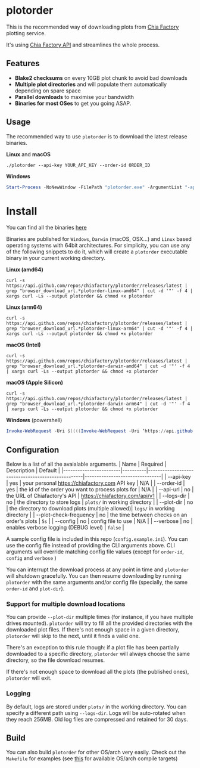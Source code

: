 # plotorder

This is the recommended way of downloading plots from [Chia Factory](https://chiafactory.com) plotting service.

It's using [Chia Factory API](https://chiafactory.com/api/) and streamlines the whole process.

## Features
 - **Blake2 checksums** on every 10GB plot chunk to avoid bad downloads
 - **Multiple plot directories** and will populate them automatically depending on spare space
 - **Parallel downloads** to maximise your bandwidth
 - **Binaries for most OSes** to get you going ASAP.


## Usage

The recommended way to use `plotorder` is to download the latest release binaries. 

**Linux** and **macOS**
```shell
./plotorder --api-key YOUR_API_KEY --order-id ORDER_ID
```

**Windows**
```powershell
Start-Process -NoNewWindow -FilePath "plotorder.exe" -ArgumentList "-api-key:YOUR_API_KEY","-order-id:ORDER_ID"
```

# Install 

You can find all the binaries [here](https://github.com/chiafactory/plotorder/releases/)

Binaries are published for `Windows`, `Darwin` (macOS, OSX...) and `Linux` based operating systems with 64bit architectures. For simplicity, you can use any of the following snippets to do it, which will create a `plotorder` executable binary in your current working directory.

**Linux (amd64)**
```shell
curl -s https://api.github.com/repos/chiafactory/plotorder/releases/latest | grep "browser_download_url.*plotorder-linux-amd64" | cut -d '"' -f 4 | xargs curl -Ls --output plotorder && chmod +x plotorder
```
**Linux (arm64)**
```shell
curl -s https://api.github.com/repos/chiafactory/plotorder/releases/latest | grep "browser_download_url.*plotorder-linux-arm64" | cut -d '"' -f 4 | xargs curl -Ls --output plotorder && chmod +x plotorder
```

**macOS (Intel)**
```shell
curl -s https://api.github.com/repos/chiafactory/plotorder/releases/latest | grep "browser_download_url.*plotorder-darwin-amd64" | cut -d '"' -f 4 | xargs curl -Ls --output plotorder && chmod +x plotorder
```
**macOS (Apple Silicon)**
```shell
curl -s https://api.github.com/repos/chiafactory/plotorder/releases/latest | grep "browser_download_url.*plotorder-darwin-arm64" | cut -d '"' -f 4 | xargs curl -Ls --output plotorder && chmod +x plotorder
```

**Windows** (powershell)
```powershell
Invoke-WebRequest -Uri $((((Invoke-WebRequest -Uri ‘https://api.github.com/repos/chiafactory/plotorder/releases/latest').Content | ConvertFrom-Json).assets.browser_download_url | select-string -Pattern 'pandoc-2.14.0.1-1-amd64.deb’).Line) -OutFile plotorder.exe
```


## Configuration

Below is a list of all the avaialable arguments.
| Name                   | Required | Description                                       | Default                        |
|------------------------|----------|---------------------------------------------------|--------------------------------|
| --api-key              | yes      | your personal https://chiafactory.com API key     | N/A                            |
| --order-id             | yes      | the id of the order you want to process plots for | N/A                            |
| --api-url              | no       | the URL of Chiafactory's API                      | https://chiafactory.com/api/v1 |
| --logs-dir             | no       | the directory to store logs                       | `plots/` in working directory  |
| --plot-dir             | no       | the directory to download plots (multiple allowed)| `logs/` in working directory   |
| --plot-check-frequency | no       | the time between checks on an order's plots       | `5s`                           |
| --config               | no       | config file to use                                | N/A                            |
| --verbose              | no       | enables verbose logging (DEBUG level)             | `false`                        |

A sample config file is included in this repo (`config.example.ini`). You can use the config file instead of providing the CLI arguments above. CLI arguments will override matching config file values (except for `order-id`, `config` and `verbose` )

You can interrupt the download process at any point in time and `plotorder` will shutdown gracefully. You can then resume downloading by running `plotorder` with the same arguments and/or config file (specially, the same `order-id` and `plot-dir`).

### Support for multiple download locations
You can provide `--plot-dir` multiple times (for instance, if you have multiple drives mounted). `plotorder` will try to fill all the provided directories with the downloaded plot files. If there's not enough space in a given directory, `plotorder` will skip to the next, until it finds a valid one.

There's an exception to this rule though: if a plot file has been partially downloaded to a specific directory, `plotorder` will always choose the same directory, so the file download resumes.

If there's not enough space to download all the plots (the published ones), `plotorder` will exit.

### Logging
By default, logs are stored under `plots/` in the working directory. You can specify a different path using `--logs-dir`. Logs will be auto-rotated when they reach 256MB. Old log files are compressed and retained for 30 days.

## Build

You can also build `plotorder` for other OS/arch very easily. Check out the `Makefile` for examples (see [this](https://golang.org/doc/install/source#environment) for available OS/arch compile targets)
